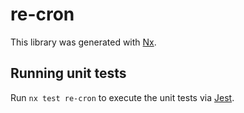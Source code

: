 # re-cron

This library was generated with [Nx](https://nx.dev).

## Running unit tests

Run `nx test re-cron` to execute the unit tests via [Jest](https://jestjs.io).
